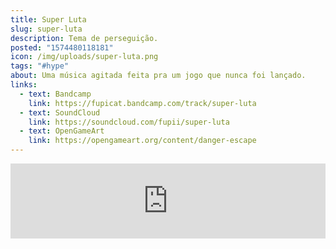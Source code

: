 ```yaml
---
title: Super Luta
slug: super-luta
description: Tema de perseguição.
posted: "1574480118181"
icon: /img/uploads/super-luta.png
tags: "#hype"
about: Uma música agitada feita pra um jogo que nunca foi lançado.
links:
  - text: Bandcamp
    link: https://fupicat.bandcamp.com/track/super-luta
  - text: SoundCloud
    link: https://soundcloud.com/fupii/super-luta
  - text: OpenGameArt
    link: https://opengameart.org/content/danger-escape
---
```

<iframe style="border: 0; width: 100%; max-width: 700px; margin: auto; height: 120px;" src="https://bandcamp.com/EmbeddedPlayer/track=990409096/size=large/bgcol=333333/linkcol=ffffff/tracklist=false/artwork=small/transparent=true/" seamless><a href="https://fupicat.bandcamp.com/track/super-luta">Super Luta by fupicat</a></iframe>